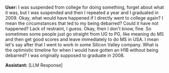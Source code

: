 **User:**
I was suspended from college for doing something, forget about what it was, but I was suspended and then I repeated a year and I graduated in 2009. Okay, what would have happened if I directly went to college again? I mean the circumstances that led to my being debarred? Could it have not happened? Lack of restraint, I guess. Okay, then I don't know, fine. So sometimes some people just go straight from UG to PG, like meaning do MS and then get good scores and leave immediately to do MS in USA. I mean let's say after that I went to work in some Silicon Valley company. What is the optimistic timeline for when I would have gotten an H1B without being debarred? I was originally supposed to graduate in 2008.

**Assistant:**
[LLM Response]

